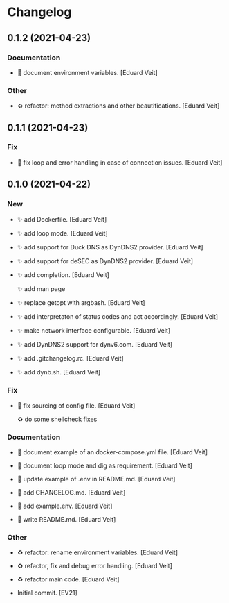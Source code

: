# Changelog


## 0.1.2 (2021-04-23)

### Documentation

* :memo: document environment variables. [Eduard Veit]

### Other

* :recycle: refactor: method extractions and other beautifications. [Eduard Veit]


## 0.1.1 (2021-04-23)

### Fix

* :bug: fix loop and error handling in case of connection issues. [Eduard Veit]


## 0.1.0 (2021-04-22)

### New

* :sparkles: add Dockerfile. [Eduard Veit]

* :sparkles: add loop mode. [Eduard Veit]

* :sparkles: add support for Duck DNS as DynDNS2 provider. [Eduard Veit]

* :sparkles: add support for deSEC as DynDNS2 provider. [Eduard Veit]

* :sparkles: add completion. [Eduard Veit]

  :sparkles: add man page

* :sparkles: replace getopt with argbash. [Eduard Veit]

* :sparkles: add interpretaton of status codes and act accordingly. [Eduard Veit]

* :sparkles: make network interface configurable. [Eduard Veit]

* :sparkles: add DynDNS2 support for dynv6.com. [Eduard Veit]

* :sparkles: add .gitchangelog.rc. [Eduard Veit]

* :sparkles: add dynb.sh. [Eduard Veit]

### Fix

* :bug: fix sourcing of config file. [Eduard Veit]

  :recycle: do some shellcheck fixes

### Documentation

* :memo: document example of an docker-compose.yml file. [Eduard Veit]

* :memo: document loop mode and dig as requirement. [Eduard Veit]

* :memo: update example of .env in README.md. [Eduard Veit]

* :memo: add CHANGELOG.md. [Eduard Veit]

* :memo: add example.env. [Eduard Veit]

* :memo: write README.md. [Eduard Veit]

### Other

* :recycle: refactor: rename environment variables. [Eduard Veit]

* :recycle: refactor, fix and debug error handling. [Eduard Veit]

* :recycle: refactor main code. [Eduard Veit]

* Initial commit. [EV21]


